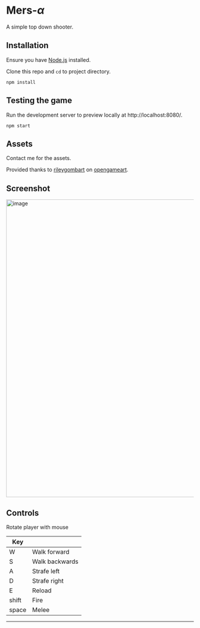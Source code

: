 # Mers-$\alpha$

A simple top down shooter.



## Installation

Ensure you have [Node.js](https://nodejs.org) installed.

Clone this repo and `cd` to project directory.

```
npm install
```

## Testing the game

Run the development server to preview locally at http://localhost:8080/.

```
npm start
```

## Assets

Contact me for the assets.

Provided thanks to [rileygombart](https://opengameart.org/users/rileygombart) on [opengameart](https://opengameart.org/content/animated-top-down-survivor-player).

## Screenshot

<img width="801" alt="image" src="https://user-images.githubusercontent.com/7269261/160718127-61043709-3c3f-46ee-8aa4-8fdc868ee966.png">

## Controls

Rotate player with mouse

| Key |     |
|-----|-----|
|  W  | Walk forward |
|  S  | Walk backwards |
|  A  | Strafe left |
|  D  | Strafe right |
|  E  | Reload |
|shift| Fire |
|space|Melee|
-------------
